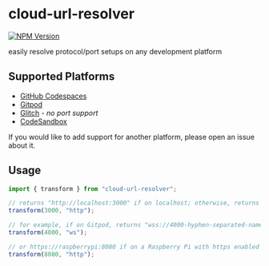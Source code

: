 # cloud-url-resolver

[![NPM Version](https://img.shields.io/npm/v/cloud-url-resolver)](https://npmjs.com/package/cloud-url-resolver)

easily resolve protocol/port setups on any development platform

## Supported Platforms

- [GitHub Codespaces](https://github.com/features/codespaces)
- [Gitpod](https://www.gitpod.io/)
- [Glitch](https://glitch.com/) - _no port support_
- [CodeSandbox](https://codesandbox.io)

If you would like to add support for another platform, please open an issue about it.

## Usage

```ts
import { transform } from "cloud-url-resolver";

// returns "http://localhost:3000" if on localhost; otherwise, returns the transformed for the current platform
transform(3000, "http");

// for example, if on Gitpod, returns "wss://4000-hyphen-separated-name.region-datacenter2.gitpod.io"
transform(4000, "ws");

// or https://raspberrypi:8080 if on a Raspberry Pi with https enabled
transform(8080, "http");
```
